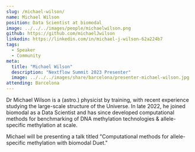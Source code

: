 ```yaml
---
slug: /michael-wilson/
name: Michael Wilson
position: Data Scientist at biomodal
image: ../../../images/people/michaelwilson.png
github: https://github.com/michaelJwilson
linkedin: https://linkedin.com/in/michael-j-wilson-62a224b7
tags:
  - Speaker
  - Community
meta:
  title: "Michael Wilson"
  description: "Nextflow Summit 2023 Presenter"
  image: ../../../images/share/barcelona/presenter-michael-wilson.jpg
attending: Barcelona
---
```


Dr Michael Wilson is a (astro.) physicist by training, with recent experience studying the large-scale structure of the Universe.  In late 2022, he joined biomodal as a Data Scientist and has since developed computational methods for  benchmarking of DNA methylation technologies & allele-specific methylation at scale.

Michael will be presenting a talk titled "Computational methods for allele-specific methylation with biomodal Duet."
